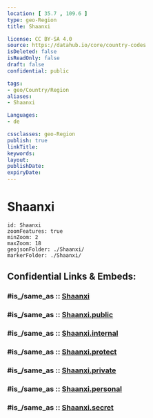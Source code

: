 ```yaml
---
location: [ 35.7 , 109.6 ] 
type: geo-Region
title: Shaanxi

license: CC BY-SA 4.0
source: https://datahub.io/core/country-codes
isDeleted: false
isReadOnly: false
draft: false
confidential: public

tags:
- geo/Country/Region
aliases:
- Shaanxi

Languages:
- de

cssclasses: geo-Region
publish: true
linkTitle: 
keywords: 
layout: 
publishDate: 
expiryDate: 
---
```


# Shaanxi

```leaflet
id: Shaanxi
zoomFeatures: true 
minZoom: 2 
maxZoom: 18
geojsonFolder: ./Shaanxi/
markerFolder: ./Shaanxi/
```


## Confidential Links & Embeds: 

### #is_/same_as :: [Shaanxi](/_Standards/Earth/Continent/Asia/Asia~East/China/provinces~China/Shaanxi.md) 

### #is_/same_as :: [Shaanxi.public](/_public/Earth/Continent/Asia/Asia~East/China/provinces~China/Shaanxi.public.md) 

### #is_/same_as :: [Shaanxi.internal](/_internal/Earth/Continent/Asia/Asia~East/China/provinces~China/Shaanxi.internal.md) 

### #is_/same_as :: [Shaanxi.protect](/_protect/Earth/Continent/Asia/Asia~East/China/provinces~China/Shaanxi.protect.md) 

### #is_/same_as :: [Shaanxi.private](/_private/Earth/Continent/Asia/Asia~East/China/provinces~China/Shaanxi.private.md) 

### #is_/same_as :: [Shaanxi.personal](/_personal/Earth/Continent/Asia/Asia~East/China/provinces~China/Shaanxi.personal.md) 

### #is_/same_as :: [Shaanxi.secret](/_secret/Earth/Continent/Asia/Asia~East/China/provinces~China/Shaanxi.secret.md)

